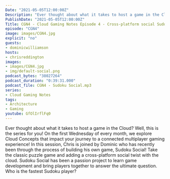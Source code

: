 ```yaml
---
Date: "2021-05-05T12:00:00Z"
Description: "Ever thought about what it takes to host a game in the Cloud? Well, this is the series for you! On the first Wednesday of every month, we explore Cloud Concepts that impact your journey to a connected multiplayer gaming experience! In this session, Chris is joined by Dominic who has recently been through the process of building his own game, Sudoku Social! Take the classic puzzle game and adding a cross-platform social twist with the cloud. Sudoku Social has been a passion project to learn game development and bring players together to answer the ultimate question. Who is the fastest Sudoku player?"
PublishDate: "2021-05-05T12:00:00Z"
Title: CGN4 - Cloud Gaming Notes Episode 4 - Cross-platform social Sudoku with Azure PlayFab
episode: "CGN4"
image: images/CGN4.jpg
explicit: "no"
guests:
- dominicwilliamson
hosts:
- chrisreddington
images:
- images/CGN4.jpg
- img/default-social.png
podcast_bytes: "38027264"
podcast_duration: "0:39:31.000"
podcast_file: CGN4 - Sudoku Social.mp3
series:
- Cloud Gaming Notes
tags:
- Architecture
- Gaming
youtube: GfOlIrflFq0
---
```

Ever thought about what it takes to host a game in the Cloud? Well, this is the series for you! On the first Wednesday of every month, we explore Cloud Concepts that impact your journey to a connected multiplayer gaming experience! In this session, Chris is joined by Dominic who has recently been through the process of building his own game, Sudoku Social! Take the classic puzzle game and adding a cross-platform social twist with the cloud. Sudoku Social has been a passion project to learn game development and bring players together to answer the ultimate question. Who is the fastest Sudoku player?